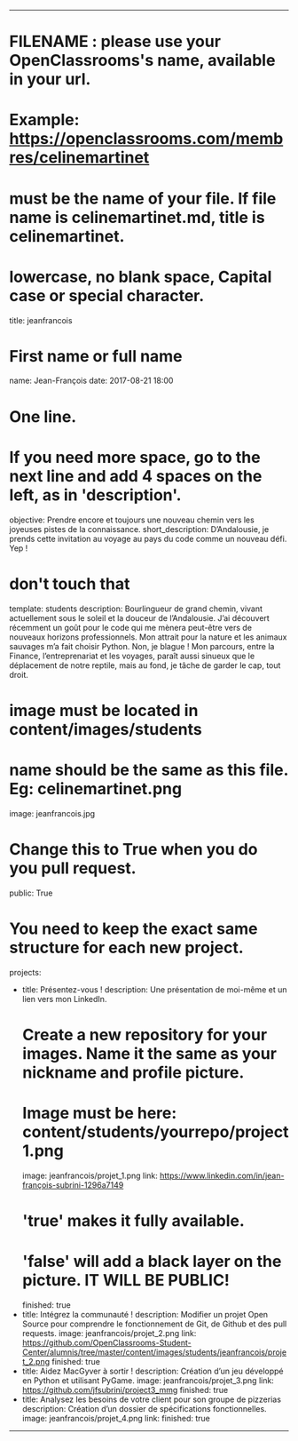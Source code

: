 ---

# FILENAME : please use your OpenClassrooms's name, available in your url.
# Example: https://openclassrooms.com/membres/celinemartinet
# must be the name of your file. If file name is celinemartinet.md, title is celinemartinet.
# lowercase, no blank space, Capital case or special character.
title: jeanfrancois

# First name or full name
name: Jean-François
date: 2017-08-21 18:00

# One line.
# If you need more space, go to the next line and add 4 spaces on the left, as in 'description'.
objective: Prendre encore et toujours une nouveau chemin vers les joyeuses pistes de la connaissance.
short_description: D’Andalousie, je prends cette invitation au voyage au pays du code comme un nouveau défi. Yep !

# don't touch that
template: students
description:
    Bourlingueur de grand chemin, vivant actuellement sous le soleil et la
    douceur de l’Andalousie. J’ai découvert récemment un goût pour le code
    qui me mènera peut-être vers de nouveaux horizons professionnels.
    Mon attrait pour la nature et les animaux sauvages m’a fait choisir Python.
    Non, je blague ! Mon parcours, entre la Finance, l’entreprenariat et
    les voyages, paraît aussi sinueux que le déplacement de notre reptile,
    mais au fond, je tâche de garder le cap, tout droit.

# image must be located in content/images/students
# name should be the same as this file. Eg: celinemartinet.png
image: jeanfrancois.jpg

# Change this to True when you do you pull request.
public: True

# You need to keep the exact same structure for each new project.
projects:
  - title: Présentez-vous !
    description: Une présentation de moi-même et un lien vers mon LinkedIn.
    # Create a new repository for your images. Name it the same as your nickname and profile picture.
    # Image must be here: content/students/yourrepo/project1.png
    image: jeanfrancois/projet_1.png
    link: https://www.linkedin.com/in/jean-françois-subrini-1296a7149
    # 'true' makes it fully available.
    # 'false' will add a black layer on the picture. IT WILL BE PUBLIC!
    finished: true
  - title: Intégrez la communauté !
    description: Modifier un projet Open Source pour comprendre le fonctionnement de Git, de Github et des pull requests. 
    image: jeanfrancois/projet_2.png
    link: https://github.com/OpenClassrooms-Student-Center/alumnis/tree/master/content/images/students/jeanfrancois/projet_2.png
    finished: true
  - title: Aidez MacGyver à sortir !
    description: Création d’un jeu développé en Python et utilisant PyGame.
    image: jeanfrancois/projet_3.png
    link: https://github.com/jfsubrini/project3_mmg
    finished: true
- title: Analysez les besoins de votre client pour son groupe de pizzerias
    description: Création d’un dossier de spécifications fonctionnelles.
    image: jeanfrancois/projet_4.png
    link:
    finished: true
---